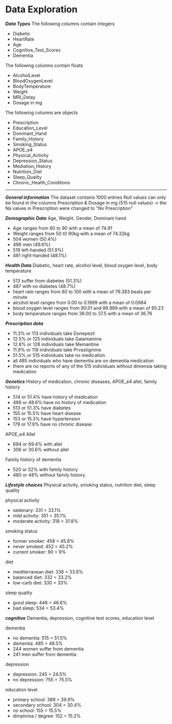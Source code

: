# Data Exploration

***Data Types***
The following columns contain integers 
- Diabetic
- HeartRate
- Age
- Cognitive_Test_Scores
- Dementia

The following columns contain floats 
- AlcoholLevel
- BloodOxygenLevel
- BodyTemperature
- Weight
- MRI_Delay
- Dosage in mg

The following columns are objects 
- Prescription
- Education_Level
- Dominant_Hand
- Family_History
- Smoking_Status
- APOE_e4
- Physical_Activity
- Depression_Status
- Mediation_History
- Nutrition_Diet
- Sleep_Quality
- Chronic_Health_Conditions
--- 
***General information*** 
The dataset contains 1000 entries 
Null values can only be found in the columns Prescription & Dosage in mg (515 null values) -> the Na values in Prescription were changed to "No Prescription" 

***Demographic Data***
Age, Weight, Gender, Dominant hand 
- Age ranges from 60 to 90 with a mean of 74.91
- Weight ranges from 50 t0 90kg with a mean of 74.32kg
- 504 women (50.4%)
- 496 men (49.6%)
- 519 left-handed (51.9%)
- 481 right-handed (48.1%)

***Health Data***
Diabetic, heart rate, alcohol level, blood oxygen level, body temperature 
- 513 suffer from diabetes (51.3%)
- 487 with no diabetes (48.7%)
- heart rate ranges from 60 to 100 with a mean of 79.383 beats per minute
- alcohol level ranges from 0.00 to 0.1999 with a mean of 0.0984
- blood oxygen level ranges from 90.01 and 99.999 with a mean of 95.23
- body temperature ranges from 36.00 to 37.5 with a mean of 36.76

***Prescription data***
- 11.3% or 113 individuals take Donepezil
- 12.5% or 125 individuals take Galantamine
- 12.8% or 128 individuals take Memantine
- 11.9% or 119 individuals take Prvastigmine
- 51.5% or 515 individuals take no medication
- all 485 individuals who have dementia are on dementia medication
- there are no reports of any of the 515 individuals without dimensia taking medication 

***Genetics***
History of medication, chronic diseases, APOE_e4 allel, family history 
- 514 or 51.4% have history of medication
- 486 or 48.6% have no history of medication
- 513 or 51.3% have diabetes
- 155 or 15.5% have heart disease
- 153 or 15.3% have hypertension
- 179 or 17.9% have no chronic disease

APOE_e4 Allel 
- 694 or 69.4% with allel
- 306 or 30.6% without allel

Family history of dementia 
- 520 or 52% with family history
- 480 or 48% without family history

***Lifestyle choices***
Physical activity, smoking status, nutrition diet, sleep quality 

physical activity
- sedenary: 331 = 33.1%
- mild activity: 351 = 35.1%
- moderate activity: 318 = 31.8%
  
smoking status 
- former smoker: 458 = 45.8% 
- never smoked: 452 = 45.2%
- current smoker: 90 = 9%
  
diet
- mediterranean diet: 338 = 33.8% 
- balanced diet: 332 = 33.2% 
- low-carb diet: 330 = 33%
  
sleep quality
- good sleep: 446 = 46.6% 
- bad sleep: 534 = 53.4%

***cognitive*** 
Dementia, depression, cognitive test scores, education level 

dementia
- no dementia: 515 = 51.5% 
- dementia: 485 = 48.5%
- 244 women suffer from dementia
- 241 men suffer from dementia 
  
depression
- depression: 245 = 24.5% 
- no depression: 755 = 75.5%
  
education level
- primary school: 389 = 39.9% 
- secondary school: 304 = 30.4% 
- no school: 155 = 15.5% 
- dimploma / degree: 152 = 15.2% 
